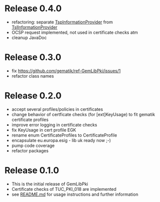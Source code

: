 # Release 0.4.0
- refactoring: separate [TspInformationProvider](src/main/java/de/gematik/pki/tsl/TspInformationProvider.java) from
  [TslInformationProvider](src/main/java/de/gematik/pki/tsl/TslInformationProvider.java)
- OCSP request implemented, not used in certificate checks atm
- cleanup JavaDoc

# Release 0.3.0
* fix https://github.com/gematik/ref-GemLibPki/issues/1
* refactor class names

# Release 0.2.0
* accept several profiles/policies in certificates
* change behavior of certficate checks (for [ext]KeyUsage) to fit gematik certificate profiles
* improve error logging in certificate checks
* fix KeyUsage in cert profile EGK
* rename enum CertificateProfiles to CertificateProfile
* encapsulate eu.europa.esig - lib uk ready now ;-)
* pump code coverage
* refactor packages

# Release 0.1.0
* This is the initial release of GemLibPki
* Certificate checks of TUC_PKI_018 are implemented
* see [README.md](README.md) for usage instructions and further information

